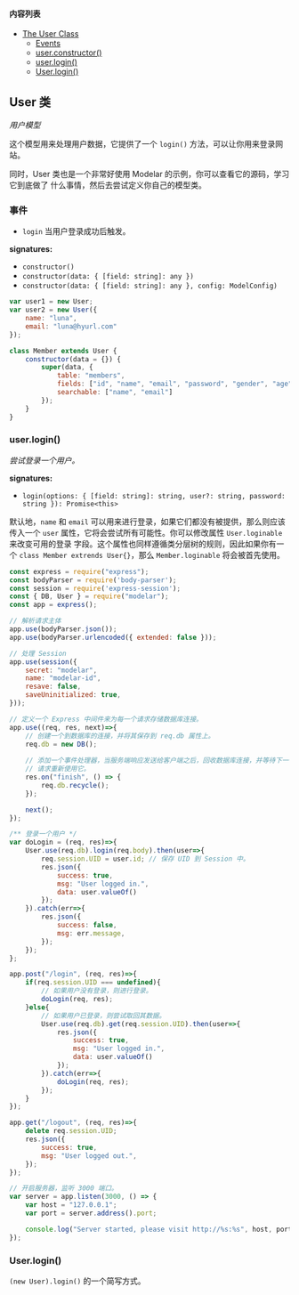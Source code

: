 
#### 内容列表

* [The User Class](#The-User-Class)
    * [Events](#Events)
    * [user.constructor()](#user_constructor)
    * [user.login()](#user_login)
    * [User.login()](#User_login)

## User 类

*用户模型*

这个模型用来处理用户数据，它提供了一个 `login()` 方法，可以让你用来登录网站。

同时，User 类也是一个非常好使用 Modelar 的示例，你可以查看它的源码，学习它到底做了
什么事情，然后去尝试定义你自己的模型类。

### 事件

- `login` 当用户登录成功后触发。

**signatures:**

- `constructor()`
- `constructor(data: { [field: string]: any })`
- `constructor(data: { [field: string]: any }, config: ModelConfig)`

```javascript
var user1 = new User;
var user2 = new User({
    name: "luna",
    email: "luna@hyurl.com"
});

class Member extends User {
    constructor(data = {}) {
        super(data, {
            table: "members",
            fields: ["id", "name", "email", "password", "gender", "age"],
            searchable: ["name", "email"]
        });
    }
}
```

### user.login()

*尝试登录一个用户。*

**signatures:**

- `login(options: { [field: string]: string, user?: string, password: string }): Promise<this>`

默认地，`name` 和 `email` 可以用来进行登录，如果它们都没有被提供，那么则应该传入一个
`user` 属性，它将会尝试所有可能性。你可以修改属性 `User.loginable` 来改变可用的登录
字段。这个属性也同样遵循类分层树的规则，因此如果你有一个 
`class Member extrends User{}`，那么 `Member.loginable` 将会被首先使用。

```javascript
const express = require("express");
const bodyParser = require('body-parser');
const session = require('express-session');
const { DB, User } = require("modelar");
const app = express();

// 解析请求主体
app.use(bodyParser.json());
app.use(bodyParser.urlencoded({ extended: false }));

// 处理 Session
app.use(session({
    secret: "modelar",
    name: "modelar-id",
    resave: false,
    saveUninitialized: true,
}));

// 定义一个 Express 中间件来为每一个请求存储数据库连接。
app.use((req, res, next)=>{
    // 创建一个到数据库的连接，并将其保存到 req.db 属性上。
    req.db = new DB();
    
    // 添加一个事件处理器，当服务端响应发送给客户端之后，回收数据库连接，并等待下一个
    // 请求重新使用它。
    res.on("finish", () => {
        req.db.recycle();
    });

    next();
});

/** 登录一个用户 */
var doLogin = (req, res)=>{
    User.use(req.db).login(req.body).then(user=>{
        req.session.UID = user.id; // 保存 UID 到 Session 中。
        res.json({
            success: true,
            msg: "User logged in.",
            data: user.valueOf()
        });
    }).catch(err=>{
        res.json({
            success: false,
            msg: err.message,
        });
    });
};

app.post("/login", (req, res)=>{
    if(req.session.UID === undefined){
        // 如果用户没有登录，则进行登录。
        doLogin(req, res);
    }else{
        // 如果用户已登录，则尝试取回其数据。
        User.use(req.db).get(req.session.UID).then(user=>{
            res.json({
                success: true,
                msg: "User logged in.",
                data: user.valueOf()
            });
        }).catch(err=>{
            doLogin(req, res);
        });
    }
});

app.get("/logout", (req, res)=>{
    delete req.session.UID;
    res.json({
        success: true,
        msg: "User logged out.",
    });
});

// 开启服务器，监听 3000 端口。
var server = app.listen(3000, () => {
    var host = "127.0.0.1";
    var port = server.address().port;

    console.log("Server started, please visit http://%s:%s", host, port);
});
```

### User.login()

`(new User).login()` 的一个简写方式。